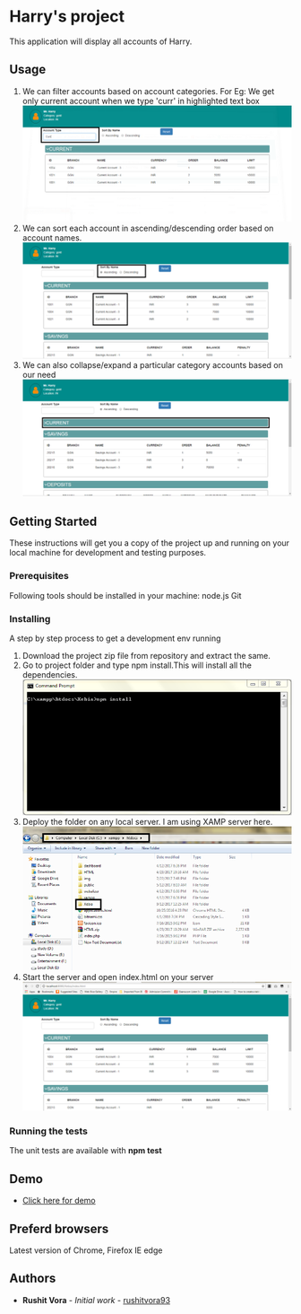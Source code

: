 # Harry's project

This application will display all accounts of Harry.

## Usage
1. We can filter accounts based on account categories. For Eg: We get only current account when we type 'curr' in highlighted text box 
![cmdImg](img/func_1.PNG?raw=true)
2. We can sort each account in ascending/descending order based on account names. 
![cmdImg](img/func_2.PNG?raw=true)
3. We can also collapse/expand a particular category accounts based on our need
![cmdImg](img/func_3.PNG?raw=true)

## Getting Started

These instructions will get you a copy of the project up and running on your local machine for development and testing purposes. 

### Prerequisites

Following tools should be installed in your machine:
node.js 
Git

### Installing

A step by step process to get a development env running

1. Download the project zip file from repository and extract the same.
2. Go to project folder and type npm install.This will install all the dependencies.
![cmdImg](img/install_1.PNG?raw=true)
3. Deploy the folder on any local server. I am using XAMP server here.
![cmdImg](img/install_2.PNG?raw=true)
4. Start the server and open index.html on your server
![cmdImg](img/install_3.PNG?raw=true)

### Running the tests

The unit tests are available with <b>npm test</b>

## Demo
* [Click here for demo](https://rushitvora93.github.io/)

## Preferd browsers
Latest version of Chrome, Firefox
IE edge
	
## Authors

* **Rushit Vora** - *Initial work* - [rushitvora93](https://github.com/rushitvora93)

